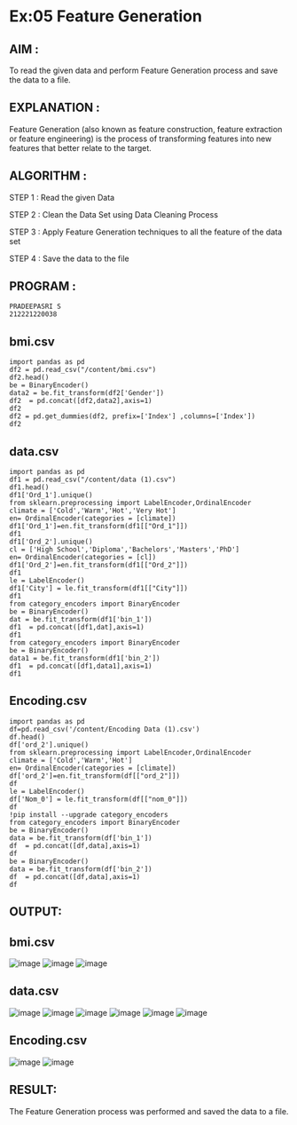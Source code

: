 # Ex:05 Feature Generation
## AIM :
To read the given data and perform Feature Generation process and save the data to a file.

## EXPLANATION :
Feature Generation (also known as feature construction, feature extraction or feature engineering) is the process of transforming features into new features that better relate to the target.

## ALGORITHM :
STEP 1 : Read the given Data

STEP 2 : Clean the Data Set using Data Cleaning Process

STEP 3 : Apply Feature Generation techniques to all the feature of the data set

STEP 4 : Save the data to the file

## PROGRAM :
```
PRADEEPASRI S
212221220038
```
## bmi.csv
```
import pandas as pd
df2 = pd.read_csv("/content/bmi.csv")
df2.head()
be = BinaryEncoder()
data2 = be.fit_transform(df2['Gender'])
df2  = pd.concat([df2,data2],axis=1)
df2
df2 = pd.get_dummies(df2, prefix=['Index'] ,columns=['Index'])
df2
```
## data.csv
```
import pandas as pd
df1 = pd.read_csv("/content/data (1).csv")
df1.head()
df1['Ord_1'].unique()
from sklearn.preprocessing import LabelEncoder,OrdinalEncoder
climate = ['Cold','Warm','Hot','Very Hot']
en= OrdinalEncoder(categories = [climate])
df1['Ord_1']=en.fit_transform(df1[["Ord_1"]])
df1
df1['Ord_2'].unique()
cl = ['High School','Diploma','Bachelors','Masters','PhD']
en= OrdinalEncoder(categories = [cl])
df1['Ord_2']=en.fit_transform(df1[["Ord_2"]])
df1
le = LabelEncoder()
df1['City'] = le.fit_transform(df1[["City"]])
df1
from category_encoders import BinaryEncoder
be = BinaryEncoder()
dat = be.fit_transform(df1['bin_1'])
df1  = pd.concat([df1,dat],axis=1)
df1
from category_encoders import BinaryEncoder
be = BinaryEncoder()
data1 = be.fit_transform(df1['bin_2'])
df1  = pd.concat([df1,data1],axis=1)
df1
```
## Encoding.csv
```
import pandas as pd
df=pd.read_csv('/content/Encoding Data (1).csv')
df.head()
df['ord_2'].unique()
from sklearn.preprocessing import LabelEncoder,OrdinalEncoder
climate = ['Cold','Warm','Hot']
en= OrdinalEncoder(categories = [climate])
df['ord_2']=en.fit_transform(df[["ord_2"]])
df
le = LabelEncoder()
df['Nom_0'] = le.fit_transform(df[["nom_0"]])
df
!pip install --upgrade category_encoders
from category_encoders import BinaryEncoder
be = BinaryEncoder()
data = be.fit_transform(df['bin_1'])
df  = pd.concat([df,data],axis=1)
df
be = BinaryEncoder()
data = be.fit_transform(df['bin_2'])
df  = pd.concat([df,data],axis=1)
df
```
## OUTPUT:
## bmi.csv
![image](https://github.com/pradeepasri26/ODD2023-Datascience-Ex-05/assets/131433142/bd70f391-e560-421c-947f-fc9154a01153)
![image](https://github.com/pradeepasri26/ODD2023-Datascience-Ex-05/assets/131433142/ce9f0c01-e00b-4dc6-90e5-b184521d5284)
![image](https://github.com/pradeepasri26/ODD2023-Datascience-Ex-05/assets/131433142/6e2eaba4-b854-45dc-acd7-b77411fda98a)
## data.csv
![image](https://github.com/pradeepasri26/ODD2023-Datascience-Ex-05/assets/131433142/e19b5da1-5484-46a2-a33c-e9c683c6a597)
![image](https://github.com/pradeepasri26/ODD2023-Datascience-Ex-05/assets/131433142/d19c046c-d694-4da8-b63a-a8899840ebd4)
![image](https://github.com/pradeepasri26/ODD2023-Datascience-Ex-05/assets/131433142/757d676b-a699-4da6-921f-71f11736cc67)
![image](https://github.com/pradeepasri26/ODD2023-Datascience-Ex-05/assets/131433142/42e01be9-649a-4e3b-9f38-fc6b92bfab9c)
![image](https://github.com/pradeepasri26/ODD2023-Datascience-Ex-05/assets/131433142/80553f90-a91d-48ef-8172-df560b910623)
![image](https://github.com/pradeepasri26/ODD2023-Datascience-Ex-05/assets/131433142/283b8576-15ca-491d-adc1-4af2bbf25fa5)
## Encoding.csv
![image](https://github.com/pradeepasri26/ODD2023-Datascience-Ex-05/assets/131433142/0f3c4b41-6d57-4604-aec0-3ccbcf146d5e)
![image](https://github.com/pradeepasri26/ODD2023-Datascience-Ex-05/assets/131433142/638be1ec-e6ac-41bc-9798-df11fe33927e)

## RESULT:
The Feature Generation process was performed and saved the data to a file.








